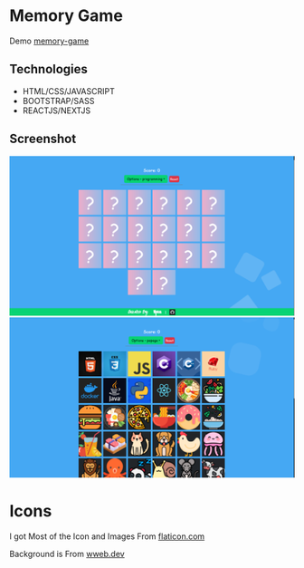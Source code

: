 # Memory Game

Demo [memory-game](https://xvpc.github.io/memory-game/)

## Technologies
- HTML/CSS/JAVASCRIPT
- BOOTSTRAP/SASS
- REACTJS/NEXTJS

## Screenshot
![Site1 Image](./public/images/siteimgs/site1.png)
![Site2 Image](./public/images/siteimgs/site2.png)

# Icons
I got Most of the Icon and Images From 
[flaticon.com](https://www.flaticon.com/)

Background is From 
[wweb.dev](https://wweb.dev/resources/animated-css-background-generator)

